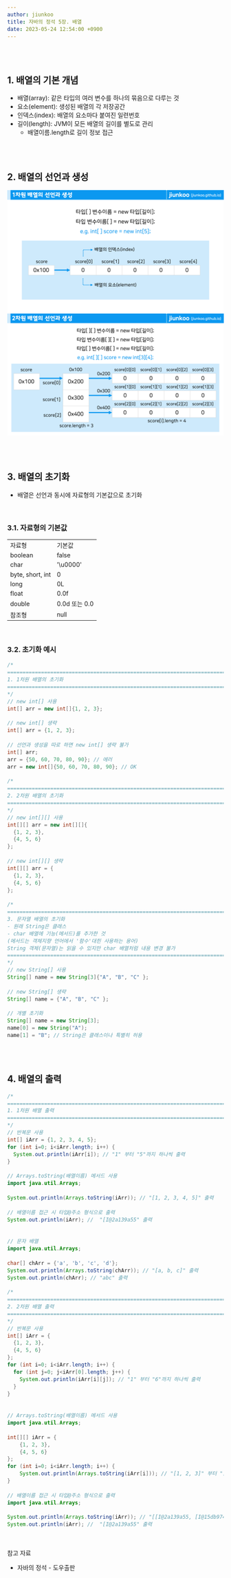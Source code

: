 ```yaml
---
author: jiunkoo
title: 자바의 정석 5장. 배열
date: 2023-05-24 12:54:00 +0900
---
```



<br/>
<br/>

## 1. 배열의 기본 개념

* 배열(array): 같은 타입의 여러 변수를 하나의 묶음으로 다루는 것
* 요소(element): 생성된 배열의 각 저장공간
* 인덱스(index): 배열의 요소마다 붙여진 일련번호
* 길이(length): JVM이 모든 배열의 길이를 별도로 관리
    * 배열이름.length로 길이 정보 접근

<br/>
<br/>

## 2. 배열의 선언과 생성

![png](/_assets/img/java/fundamentals-of-java/5-1.png)
![png](/_assets/img/java/fundamentals-of-java/5-2.png)

<br/>
<br/>

## 3. 배열의 초기화

* 배열은 선언과 동시에 자료형의 기본값으로 초기화

<br/>

### 3.1. 자료형의 기본값

<div class="tb-plain">
    <table>
        <tbody>
            <tr>
                <td>자료형</td>
                <td>기본값</td>
            </tr>
            <tr>
                <td>boolean</td>
                <td>false</td>
            </tr>
            <tr>
                <td>char</td>
                <td>'\u0000'</td>
            </tr>
            <tr>
                <td>byte, short, int</td>
                <td>0</td>
            </tr>
            <tr>
                <td>long</td>
                <td>0L</td>
            </tr>
            <tr>
                <td>float</td>
                <td>0.0f</td>
            </tr>
            <tr>
                <td>double</td>
                <td>0.0d 또는 0.0</td>
            </tr>
            <tr>
                <td>참조형</td>
                <td>null</td>
            </tr>
        </tbody>
    </table>
</div>

<br/>

### 3.2. 초기화 예시

```java
/*
==========================================================================
1. 1차원 배열의 초기화
==========================================================================
*/
// new int[] 사용
int[] arr = new int[]{1, 2, 3};

// new int[] 생략
int[] arr = {1, 2, 3};

// 선언과 생성을 따로 하면 new int[] 생략 불가
int[] arr;
arr = {50, 60, 70, 80, 90}; // 에러
arr = new int[]{50, 60, 70, 80, 90}; // OK

/*
==========================================================================
2. 2차원 배열의 초기화
==========================================================================
*/
// new int[][] 사용
int[][] arr = new int[][]{
  {1, 2, 3},
  {4, 5, 6}
};

// new int[][] 생략
int[][] arr = {
  {1, 2, 3},
  {4, 5, 6}
};

/*
==========================================================================
3. 문자열 배열의 초기화
- 원래 String은 클래스
- char 배열에 기능(메서드)를 추가한 것
(메서드는 객체지향 언어에서 '함수'대힌 사용하는 용어)
String 객체(문자열)는 읽을 수 있지만 char 배열처럼 내용 변경 불가
==========================================================================
*/
// new String[] 사용
String[] name = new String[3]{"A", "B", "C" };

// new String[] 생략
String[] name = {"A", "B", "C" };

// 개별 초기화
String[] name = new String[3];
name[0] = new String("A");
name[1] = "B"; // String은 클래스이나 특별히 허용
```

<br/>
<br/>

## 4. 배열의 출력

```java
/*
==========================================================================
1. 1차원 배열 출력
==========================================================================
*/
// 반복문 사용
int[] iArr = {1, 2, 3, 4, 5};
for (int i=0; i<iArr.length; i++) {
  System.out.println(iArr[i]); // "1" 부터 "5"까지 하나씩 출력
}

// Arrays.toString(배열이름) 메서드 사용
import java.util.Arrays;

System.out.println(Arrays.toString(iArr)); // "[1, 2, 3, 4, 5]" 출력

// 배열이름 접근 시 타입@주소 형식으로 출력
System.out.println(iArr); //  "[I@2a139a55" 출력


// 문자 배열
import java.util.Arrays;

char[] chArr = {'a', 'b', 'c', 'd'}; 
System.out.println(Arrays.toString(chArr)); // "[a, b, c]" 출력
System.out.println(chArr); // "abc" 출력

/*
==========================================================================
2. 2차원 배열 출력
==========================================================================
*/
// 반복문 사용
int[] iArr = {
  {1, 2, 3},
  {4, 5, 6}
};
for (int i=0; i<iArr.length; i++) {
  for (int j=0; j<iArr[0].length; j++) {
    System.out.println(iArr[i][j]); // "1" 부터 "6"까지 하나씩 출력
  }
}


// Arrays.toString(배열이름) 메서드 사용
import java.util.Arrays;

int[][] iArr = {
    {1, 2, 3},
    {4, 5, 6}
};
for (int i=0; i<iArr.length; i++) {
    System.out.println(Arrays.toString(iArr[i])); // "[1, 2, 3]" 부터 "[4, 5, 6]" 출력
}

// 배열이름 접근 시 타입@주소 형식으로 출력
import java.util.Arrays;

System.out.println(Arrays.toString(iArr)); // "[[I@2a139a55, [I@15db9742]" 출력
System.out.println(iArr); //  "[I@2a139a55" 출력
```

<br/>
<br/>

<div class="adm-reference">
    <div class="adm-title-reference">참고 자료</div>
    <ul>
        <li>자바의 정석 - 도우출판</li>
    </ul>
</div>
